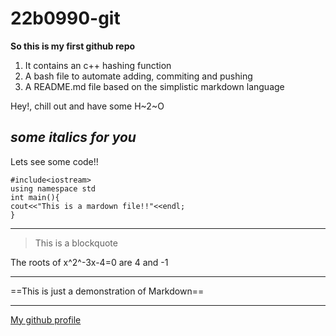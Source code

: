 # 22b0990-git
**So this is my first github repo**

1. It contains an c++ hashing function
2. A bash file to automate adding, commiting and pushing
3. A README.md file based on the simplistic markdown language

Hey!, chill out and have some H~2~O  

*some italics for you*  
---
Lets see some code!!

`#include<iostream>`  
`using namespace std`  
`int main(){`  
`cout<<"This is a mardown file!!"<<endl;`  
`}`

---

> This is a blockquote

The roots of x^2^-3x-4=0 are 4 and -1

---

==This is just a demonstration of Markdown==

---

[My github profile](https://github.com/yashjonjale)
